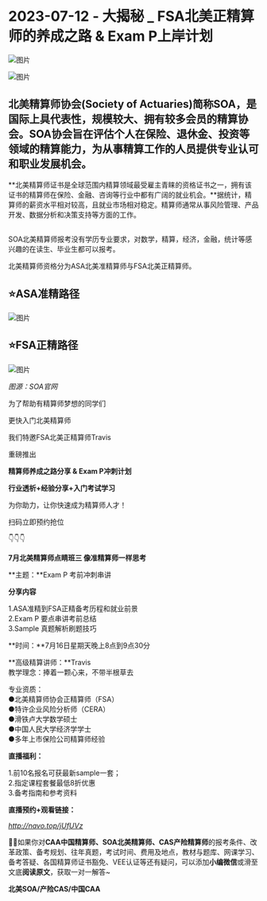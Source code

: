 # 2023-07-12 - 大揭秘 _ FSA北美正精算师的养成之路 & Exam P上岸计划

![图片](https://mmbiz.qpic.cn/mmbiz_jpg/mK3FpI9af4kg4PH3You8v1p2s4zAl35ZxNnxg0MdNmVTvH2IJcatox7FnBcNAnYE4JN8ZPBDeK1yLvRwqaptmA/640?wx_fmt=jpeg&wxfrom=5&wx_lazy=1&wx_co=1&tp=webp)

![图片](https://mmbiz.qpic.cn/mmbiz_gif/mK3FpI9af4kg4PH3You8v1p2s4zAl35ZQkpnCFrL4sxibTsCHduia44N0WRpw0ibe62rGfxowYB0ZzQROPDAlhh3Q/640?wx_fmt=gif&wxfrom=5&wx_lazy=1&tp=webp)

## 北美精算师协会(Society of Actuaries)简称SOA，是国际上具代表性，规模较大、拥有较多会员的精算协会。SOA协会旨在评估个人在保险、退休金、投资等领域的精算能力，为从事精算工作的人员提供专业认可和职业发展机会。

**北美精算师证书是全球范围内精算领域最受雇主青睐的资格证书之一，拥有该证书的精算师在保险、金融、咨询等行业中都有广阔的就业机会。**据统计，精算师的薪资水平相对较高，且就业市场相对稳定。精算师通常从事风险管理、产品开发、数据分析和决策支持等方面的工作。

## 

SOA北美精算师报考没有学历专业要求，对数学，精算，经济，金融，统计等感兴趣的在读生、毕业生都可以报考。

北美精算师资格分为ASA北美准精算师与FSA北美正精算师。

## 

## ⭐**ASA准精路径**

![图片](https://mmbiz.qpic.cn/mmbiz_png/mK3FpI9af4kibYzdhBF0ZbjaDeDcIQSpo9wMtJzoW9Fiak9T4DGCkRRH0RcHTsqHtcwkRSRb89C8SKtDovDViahicA/640?wx_fmt=png&wxfrom=5&wx_lazy=1&wx_co=1&tp=webp)

## ⭐**FSA正精路径**

![图片](https://mmbiz.qpic.cn/mmbiz_png/ZQ5icu64mWeOqu74ULLVuAKmEZe74Q45ZOkIdELWtFVZJbx5KhGsrjicb8RJSWqTqXtLZTibibuyVjicjAADrv7VBdA/640?wx_fmt=png&wxfrom=5&wx_lazy=1&wx_co=1&tp=webp)

*图源：SOA官网*



为了帮助有精算师梦想的同学们

更快入门北美精算师

我们特邀FSA北美正精算师Travis

重磅推出

**精算师养成之路分享 & Exam P冲刺计划**

**行业透析+经验分享+入门考试学习**

为你助力，让你快速成为精算师人才！

扫码立即预约抢位

👇👇👇





**7月北美精算师点睛班三 像准精算师一样思考**

**主题：**Exam P 考前冲刺串讲   

**分享内容**

1.ASA准精到FSA正精备考历程和就业前景  
2.Exam P 要点串讲考前总结  
3.Sample 真题解析刷题技巧  

**时间：**7月16日星期天晚上8点到9点30分 

**高级精算讲师：**Travis  
教学理念：捧着一颗心来，不带半根草去

专业资质：  
●北美精算师协会正精算师（FSA）  
●特许企业风险分析师（CERA）  
●滑铁卢大学数学硕士  
●中国人民大学经济学学士  
●多年上市保险公司精算师经验    

**直播福利：**

1.前10名报名可获最新sample一套；  
2.指定课程套餐最低8折优惠  
3.备考指南和参考资料    

**直播预约+观看链接：**

*http://navo.top/jUfUVz*

**💁‍♀️**如果你对**CAA中国精算师、SOA北美精算师、CAS产险精算师**的报考条件、改革政策、备考规划、往年真题，考试时间、费用及地点，教材与题库、网课学习、备考答疑、各国精算师证书豁免、VEE认证等还有疑问，可以添加**小编微信**或滑至文底**阅读原文**，获取一对一解答~

**北美SOA/产险CAS/中国CAA**